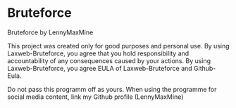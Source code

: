# Bruteforce

Bruteforce by LennyMaxMine

This project was created only for good purposes and personal use.
By using Laxweb-Bruteforce, you agree that you hold responsibility and accountability of any consequences caused by your actions.
By using Laxweb-Bruteforce, you agree EULA of Laxweb-Bruteforce and Github-Eula.

Do not pass this programm off as yours. When using the programme for social media content, link my Github profile (LennyMaxMine)
